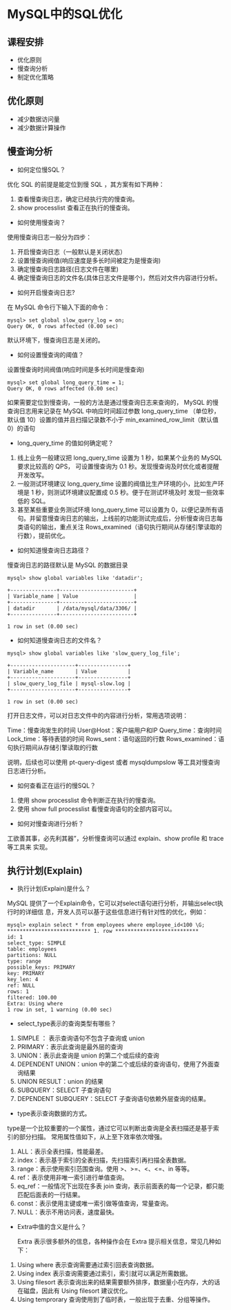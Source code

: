 # MySQL中的SQL优化
## 课程安排

* 优化原则
* 慢查询分析
* 制定优化策略

## 优化原则

* 减少数据访问量
* 减少数据计算操作

## 慢查询分析

* 如何定位慢SQL？

优化 SQL 的前提是能定位到慢 SQL ，其方案有如下两种：

1. 查看慢查询日志，确定已经执行完的慢查询。
2. show processlist 查看正在执行的慢查询。

* 如何使用慢查询？

使用慢查询日志一般分为四步：
1. 开启慢查询日志（一般默认是关闭状态）
2. 设置慢查询阀值(响应速度是多长时间被定为是慢查询)
3. 确定慢查询日志路径(日志文件在哪里)
4. 确定慢查询日志的文件名(具体日志文件是哪个)，然后对文件内容进行分析。

* 如何开启慢查询日志? 
  
在 MySQL 命令行下输入下面的命令：

```
mysql> set global slow_query_log = on;
Query OK, 0 rows affected (0.00 sec)
```

默认环境下，慢查询日志是关闭的。


* 如何设置慢查询的阈值？

设置慢查询时间阀值(响应时间是多长时间是慢查询)

```
mysql> set global long_query_time = 1;
Query OK, 0 rows affected (0.00 sec)
```

如果需要定位到慢查询，一般的方法是通过慢查询日志来查询的，
MySQL 的慢查询日志用来记录在 MySQL 中响应时间超过参数 long_query_time
（单位秒，默认值 10）设置的值并且扫描记录数不小于 min_examined_row_limit（默认值0）的语句

* long_query_time 的值如何确定呢？

1. 线上业务一般建议把 long_query_time 设置为 1 秒，如果某个业务的 MySQL 要求比较高的 QPS，
可设置慢查询为 0.1 秒。发现慢查询及时优化或者提醒开发改写。
2. 一般测试环境建议 long_query_time 设置的阀值比生产环境的小，比如生产环境是 1 秒，则测试环境建议配置成 0.5 秒。便于在测试环境及时
发现一些效率低的 SQL。
3. 甚至某些重要业务测试环境 long_query_time 可以设置为 0，以便记录所有语
句。并留意慢查询日志的输出，上线前的功能测试完成后，分析慢查询日志每类语句的输出，重点关注 Rows_examined（语句执行期间从存储引擎读取的行数），提前优化。

* 如何知道慢查询日志路径？

慢查询日志的路径默认是 MySQL 的数据目录
```
mysql> show global variables like 'datadir';

+---------------+------------------------+
| Variable_name | Value                  |
+---------------+------------------------+
| datadir       | /data/mysql/data/3306/ |
+---------------+------------------------+

1 row in set (0.00 sec)
```

* 如何知道慢查询日志的文件名？

```
mysql> show global variables like 'slow_query_log_file';

+---------------------+----------------+
| Variable_name       | Value          |
+---------------------+----------------+
| slow_query_log_file | mysql-slow.log |
+---------------------+----------------+

1 row in set (0.00 sec)
```

打开日志文件，可以对日志文件中的内容进行分析，常用选项说明：

Time：慢查询发生的时间
User@Host：客户端用户和IP
Query_time：查询时间
Lock_time：等待表锁的时间
Rows_sent：语句返回的行数
Rows_examined：语句执行期间从存储引擎读取的行数

说明，后续也可以使用 pt-query-digest 或者 mysqldumpslow 等工具对慢查询日志进行分析。

* 如何查看正在运行的慢SQL？

1. 使用 show processlist 命令判断正在执行的慢查询。
2. 使用 show full processlist 看慢查询语句的全部内容可以。

* 如何对慢查询进行分析？

工欲善其事，必先利其器”，分析慢查询可以通过 explain、show profile 和 trace 等工具来
实现。

## 执行计划(Explain)

* 执行计划(Explain)是什么？

MySQL 提供了一个Explain命令，它可以对select语句进行分析，并输出select执行时的详细信
息，开发人员可以基于这些信息进行有针对性的优化，例如：
```
mysql> explain select * from employees where employee_id<100 \G;
*************************** 1. row ***************************
id: 1
select_type: SIMPLE
table: employees
partitions: NULL
type: range
possible_keys: PRIMARY
key: PRIMARY
key_len: 4
ref: NULL
rows: 1
filtered: 100.00
Extra: Using where
1 row in set, 1 warning (0.00 sec)
```  

* select_type表示的查询类型有哪些？

1. SIMPLE ： 表示查询语句不包含子查询或 union
2. PRIMARY：表示此查询是最外层的查询
3. UNION：表示此查询是 union 的第二个或后续的查询
4. DEPENDENT UNION：union 中的第二个或后续的查询语句，使用了外面查询结果
5. UNION RESULT：union 的结果
6. SUBQUERY：SELECT 子查询语句
7. DEPENDENT SUBQUERY：SELECT 子查询语句依赖外层查询的结果。


* type表示查询数据的方式。

type是一个比较重要的一个属性，通过它可以判断出查询是全表扫描还是基于索引的部分扫描。
常用属性值如下，从上至下效率依次增强。

1. ALL：表示全表扫描，性能最差。
2. index：表示基于索引的全表扫描，先扫描索引再扫描全表数据。
3. range：表示使用索引范围查询。使用 >、>=、<、<=、in 等等。
4. ref：表示使用非唯一索引进行单值查询。
5. eq_ref：一般情况下出现在多表 join 查询，表示前面表的每一个记录，都只能匹配后面表的一行结果。
6. const：表示使用主键或唯一索引做等值查询，常量查询。
7. NULL：表示不用访问表，速度最快。

* Extra中值的含义是什么？

  Extra 表示很多额外的信息，各种操作会在 Extra 提示相关信息，常见几种如下：

1. Using where 表示查询需要通过索引回表查询数据。
2. Using index 表示查询需要通过索引，索引就可以满足所需数据。
3. Using filesort 表示查询出来的结果需要额外排序，数据量小在内存，大的话在磁盘，因此有 Using filesort 建议优化。
4. Using temprorary 查询使用到了临时表，一般出现于去重、分组等操作。


